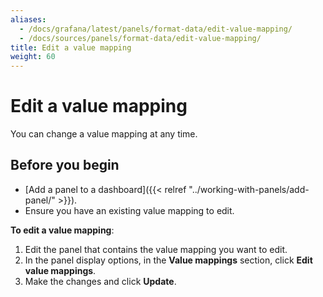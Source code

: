 ```yaml
---
aliases:
  - /docs/grafana/latest/panels/format-data/edit-value-mapping/
  - /docs/sources/panels/format-data/edit-value-mapping/
title: Edit a value mapping
weight: 60
---
```


# Edit a value mapping

You can change a value mapping at any time.

## Before you begin

- [Add a panel to a dashboard]({{< relref "../working-with-panels/add-panel/" >}}).
- Ensure you have an existing value mapping to edit.

**To edit a value mapping**:

1. Edit the panel that contains the value mapping you want to edit.
1. In the panel display options, in the **Value mappings** section, click **Edit value mappings**.
1. Make the changes and click **Update**.
